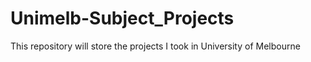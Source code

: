 # Unimelb-Subject_Projects
This repository will store the projects I took in University of Melbourne
